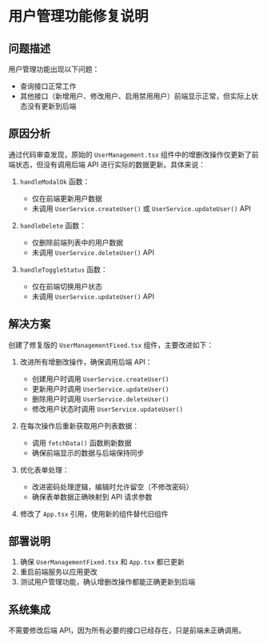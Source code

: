 # 用户管理功能修复说明

## 问题描述
用户管理功能出现以下问题：
- 查询接口正常工作
- 其他接口（新增用户、修改用户、启用禁用用户）前端显示正常，但实际上状态没有更新到后端

## 原因分析
通过代码审查发现，原始的 `UserManagement.tsx` 组件中的增删改操作仅更新了前端状态，但没有调用后端 API 进行实际的数据更新。具体来说：

1. `handleModalOk` 函数：
   - 仅在前端更新用户数据
   - 未调用 `UserService.createUser()` 或 `UserService.updateUser()` API

2. `handleDelete` 函数：
   - 仅删除前端列表中的用户数据
   - 未调用 `UserService.deleteUser()` API

3. `handleToggleStatus` 函数：
   - 仅在前端切换用户状态
   - 未调用 `UserService.updateUser()` API

## 解决方案
创建了修复版的 `UserManagementFixed.tsx` 组件，主要改进如下：

1. 改进所有增删改操作，确保调用后端 API：
   - 创建用户时调用 `UserService.createUser()`
   - 更新用户时调用 `UserService.updateUser()`
   - 删除用户时调用 `UserService.deleteUser()`
   - 修改用户状态时调用 `UserService.updateUser()`

2. 在每次操作后重新获取用户列表数据：
   - 调用 `fetchData()` 函数刷新数据
   - 确保前端显示的数据与后端保持同步

3. 优化表单处理：
   - 改进密码处理逻辑，编辑时允许留空（不修改密码）
   - 确保表单数据正确映射到 API 请求参数

4. 修改了 `App.tsx` 引用，使用新的组件替代旧组件

## 部署说明
1. 确保 `UserManagementFixed.tsx` 和 `App.tsx` 都已更新
2. 重启前端服务以应用更改
3. 测试用户管理功能，确认增删改操作都能正确更新到后端

## 系统集成
不需要修改后端 API，因为所有必要的接口已经存在，只是前端未正确调用。 